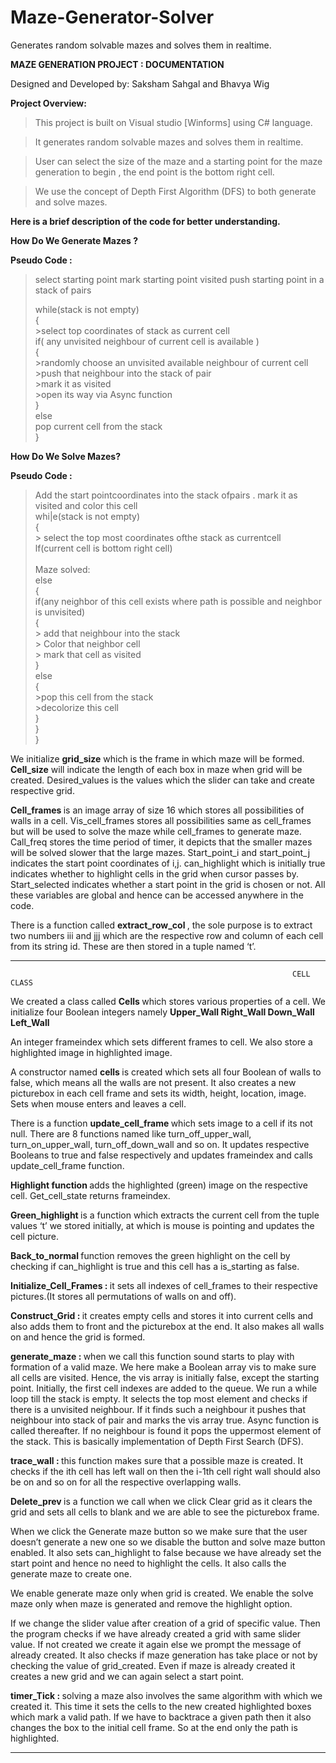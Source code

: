 # Maze-Generator-Solver
Generates random solvable mazes and solves them in realtime.


<strong>MAZE GENERATION PROJECT : DOCUMENTATION</strong>

Designed and Developed by: Saksham Sahgal and Bhavya Wig

<strong>Project Overview:</strong>

> This project is built on Visual studio [Winforms] using C# language.

>It generates random solvable mazes and solves them in realtime.

>User can select the size of the maze and a starting point for the maze generation to begin , the end point is the bottom right cell.

>We use the concept of Depth First Algorithm (DFS) to both generate and solve mazes.


<strong>Here is a brief description of the code for better understanding.</strong>

<strong>How Do We Generate Mazes ?</strong>

<strong>Pseudo Code :</strong>

>select starting point
>mark starting point visited
>push starting point in a stack of pairs
>
>while(stack is not empty)
<br/>{
<br/>	>select top coordinates of stack as current cell
<br/>	if( any unvisited neighbour of current cell is available )
<br/>	{
<br/>		>randomly choose an unvisited available neighbour of current cell
<br/>		>push that neighbour into the stack of pair
<br/>		>mark it as visited
<br/>		>open its way via Async function
<br/>	}
<br/>	else
<br/>		pop current cell from the stack
<br/>}

<strong>How Do We Solve Mazes?</strong>

<strong>Pseudo Code :</strong>

> Add the start pointcoordinates into the stack ofpairs . mark it as visited and color this cell
<br/>whi|e(stack is not empty)
<br/>{
<br/>	> select the top most coordinates ofthe stack as currentcell
<br/>	lf(current cell is bottom right cell)	
<br/>		Maze solved:
<br/>	else
<br/>	{
<br/>		if(any neighbor of this cell exists where path is possible and neighbor is unvisited)
<br/>		{
<br/>		> add that neighbour into the stack
<br/>		> Color that neighbor cell
<br/>		> mark that cell as visited
<br/>		}
<br/>		else
<br/>		{
<br/>		>pop this cell from the stack
<br/>		>decolorize this cell
<br/>		}
<br/>	}
<br/>}

We initialize <strong>grid_size</strong> which is the frame in which maze will be formed. <strong>Cell_size</strong> will indicate the length of each box in maze when grid will be created. Desired_values is the values which the slider can take and create respective grid.

 <strong>Cell_frames </strong> is an image array of size 16 which stores all possibilities of walls in a cell. Vis_cell_frames stores all possibilities same as cell_frames but will be used to solve the maze while cell_frames to generate maze. Call_freq stores the time period of timer, it depicts that the smaller mazes will be solved slower that the large mazes. Start_point_i and start_point_j indicates the start point coordinates of i,j. can_highlight which is initially true indicates whether to highlight cells in the grid when cursor passes by. Start_selected indicates whether a start point in the grid is chosen or not. All these variables are global and hence can be accessed anywhere in the code.

There is a function called  <strong>extract_row_col </strong>, the sole purpose is to extract two numbers iii and jjj which are the respective row and column of each cell from its string id. These are then stored in a tuple named ‘t’.

------------------------------------------------------------------------------------------------------------------------------------------------------------------------------
           
	                                                               CELL CLASS
								       
We created a class called <strong> Cells  </strong> which stores various properties of a cell. We initialize four Boolean integers namely 
 <strong>Upper_Wall  </strong>
 <strong>Right_Wall  </strong>
 <strong>Down_Wall </strong>
 <strong>Left_Wall </strong>

An integer frameindex which sets different frames to cell. We also store a highlighted image in highlighted image.

A constructor named <strong>cells </strong> is created which sets all four Boolean of walls to false, which means all the walls are not present. It also creates a new picturebox in each cell frame and sets its width, height, location, image. Sets when mouse enters and leaves a cell. 

There is a function  <strong>update_cell_frame </strong> which sets image to a cell if its not null. There are 8 functions named like turn_off_upper_wall, turn_on_upper_wall, turn_off_down_wall and so on. It updates respective Booleans to true and false respectively and updates frameindex and calls update_cell_frame function. 

 <strong>Highlight function </strong> adds the highlighted (green) image on the respective cell. Get_cell_state returns frameindex. 

 <strong> Green_highlight </strong> is a function which extracts the current cell from the tuple values ‘t’ we stored initially, at which is mouse is pointing and updates the cell picture. 

 <strong>Back_to_normal </strong> function removes the green highlight on the cell by checking if can_highlight is true and this cell has a is_starting as false.

 <strong>Initialize_Cell_Frames : </strong> it sets all indexes of cell_frames to their respective pictures.(It stores all permutations of walls on and off). 

 <strong> Construct_Grid : </strong> it creates empty cells and stores it into current cells and also adds them to front and the picturebox at the end. It also makes all walls on and hence the grid is formed.

 <strong> generate_maze :  </strong>when we call this function sound starts to play with formation of a valid maze. We here make a Boolean array vis to make sure all cells are visited. Hence, the vis array is initially false, except the starting point. Initially, the first cell indexes are added to the queue. We run a while loop till the stack is empty. It selects the top most element and checks if there is a unvisited neighbour. If it finds such a neighbour it pushes that neighbour into stack of pair and marks the vis array true. Async function is called thereafter. If no neighbour is found it pops the uppermost element of the stack. This is basically implementation of Depth First Search (DFS). 

 <strong> trace_wall : </strong> this function makes sure that a possible maze is created. It checks if the ith cell has left wall on then the i-1th cell right wall should also be on and so on for all the respective overlapping walls.

 <strong> Delete_prev  </strong> is a function we call when we click Clear grid as it clears the grid and sets all cells to blank and we are able to see the picturebox frame. 

When we click the Generate maze button so we make sure that the user doesn’t generate a new one so we disable the button and solve maze button enabled. It also sets can_highlight to false because we have already set the start point and hence no need to highlight the cells. It also calls the generate maze to create one.

We enable generate maze only when grid is created. We enable the solve maze only when maze is generated and remove the highlight option. 

If we change the slider value after creation of a grid of specific value. Then the program checks if we have already created a grid with same slider value. If not created we create it again else we prompt the message of already created. It also checks if maze generation has take place or not by checking the value of grid_created. Even if maze is already created it creates a new grid and we can again select a start point.

 <strong> timer_Tick :  </strong>  solving a maze also involves the same algorithm with which we created it. This time it sets the cells to the new created highlighted boxes which mark a valid path. If we have to backtrace a given path then it also changes the box to the initial cell frame. So at the end only the path is highlighted. 

------------------------------------------------------------------------------------------------------------------------------------------------------------------------------

